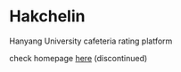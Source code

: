 # Hakchelin
Hanyang University cafeteria rating platform

check homepage [here](http://www.hakchelin.com) (discontinued)
